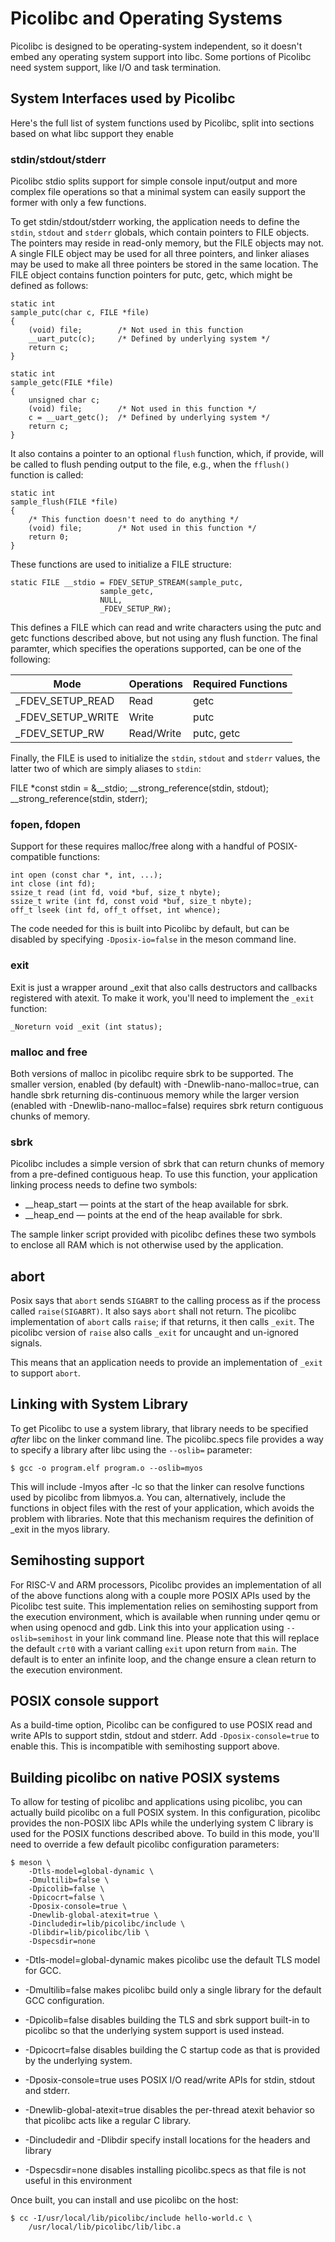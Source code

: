 # Picolibc and Operating Systems

Picolibc is designed to be operating-system independent, so it doesn't
embed any operating system support into libc. Some portions of
Picolibc need system support, like I/O and task termination.

## System Interfaces used by Picolibc

Here's the full list of system functions used by Picolibc, split into
sections based on what libc support they enable

### stdin/stdout/stderr

Picolibc stdio splits support for simple console input/output and more
complex file operations so that a minimal system can easily support
the former with only a few functions.

To get stdin/stdout/stderr working, the application needs to define
the `stdin`, `stdout` and `stderr` globals, which contain pointers to
FILE objects. The pointers may reside in read-only memory, but the
FILE objects may not. A single FILE object may be used for all three
pointers, and linker aliases may be used to make all three pointers be
stored in the same location. The FILE object contains function
pointers for putc, getc, which might be defined as follows:

	static int
	sample_putc(char c, FILE *file)
	{
		(void) file;		/* Not used in this function
		__uart_putc(c);		/* Defined by underlying system */
		return c;
	}

	static int
	sample_getc(FILE *file)
	{
		unsigned char c;
		(void) file;		/* Not used in this function */
		c = __uart_getc();	/* Defined by underlying system */
		return c;
	}

It also contains a pointer to an optional `flush` function, which, if
provide, will be called to flush pending output to the file, e.g.,
when the `fflush()` function is called:

	static int
	sample_flush(FILE *file)
	{
		/* This function doesn't need to do anything */
		(void) file;		/* Not used in this function */
		return 0;
	}

These functions are used to initialize a FILE structure:

	static FILE __stdio = FDEV_SETUP_STREAM(sample_putc,
						sample_getc,
						NULL,
						_FDEV_SETUP_RW);

This defines a FILE which can read and write characters using the putc
and getc functions described above, but not using any flush
function. The final paramter, which specifies the operations
supported, can be one of the following:

| Mode              | Operations | Required Functions |
|-------------------|------------|--------------------|
| _FDEV_SETUP_READ  | Read       | getc               |
| _FDEV_SETUP_WRITE | Write      | putc               |
| _FDEV_SETUP_RW    | Read/Write | putc, getc         |

Finally, the FILE is used to initialize the `stdin`, `stdout` and
`stderr` values, the latter two of which are simply aliases to `stdin`:

   FILE *const stdin = &__stdio;
   __strong_reference(stdin, stdout);
   __strong_reference(stdin, stderr);

### fopen, fdopen

Support for these requires malloc/free along with a handful of
POSIX-compatible functions:

	int open (const char *, int, ...);
	int close (int fd);
	ssize_t read (int fd, void *buf, size_t nbyte);
	ssize_t write (int fd, const void *buf, size_t nbyte);
	off_t lseek (int fd, off_t offset, int whence);

The code needed for this is built into Picolibc by default, but can be
disabled by specifying `-Dposix-io=false` in the meson command line.

### exit

Exit is just a wrapper around _exit that also calls destructors and
callbacks registered with atexit. To make it work, you'll need to
implement the `_exit` function:

	_Noreturn void _exit (int status);

### malloc and free

Both versions of malloc in picolibc require sbrk to be supported. The
smaller version, enabled (by default) with -Dnewlib-nano-malloc=true,
can handle sbrk returning dis-continuous memory while the larger
version (enabled with -Dnewlib-nano-malloc=false) requires sbrk return
contiguous chunks of memory.

### sbrk

Picolibc includes a simple version of sbrk that can return chunks of
memory from a pre-defined contiguous heap. To use this function, your
application linking process needs to define two symbols:

 * __heap_start — points at the start of the heap available for sbrk.
 * __heap_end — points at the end of the heap available for sbrk.

The sample linker script provided with picolibc defines these two
symbols to enclose all RAM which is not otherwise used by the
application.

## abort

Posix says that `abort` sends `SIGABRT` to the calling process as if
the process called `raise(SIGABRT)`. It also says `abort` shall not
return. The picolibc implementation of `abort` calls `raise`; if that
returns, it then calls `_exit`. The picolibc version of `raise` also
calls `_exit` for uncaught and un-ignored signals.

This means that an application needs to provide an implementation of
`_exit` to support `abort`.

## Linking with System Library

To get Picolibc to use a system library, that library needs to be
specified *after* libc on the linker command line. The picolibc.specs
file provides a way to specify a library after libc using the
`--oslib=` parameter:

	$ gcc -o program.elf program.o --oslib=myos

This will include -lmyos after -lc so that the linker can resolve
functions used by picolibc from libmyos.a. You can, alternatively,
include the functions in object files with the rest of your
application, which avoids the problem with libraries. Note that this
mechanism requires the definition of _exit in the myos library.

## Semihosting support

For RISC-V and ARM processors, Picolibc provides an implementation of
all of the above functions along with a couple more POSIX APIs used by
the Picolibc test suite. This implementation relies on semihosting
support from the execution environment, which is available when
running under qemu or when using openocd and gdb. Link this into your
application using `--oslib=semihost` in your link command line.
Please note that this will replace the default `crt0` with a variant
calling `exit` upon return from `main`. The default is to enter an
infinite loop, and the change ensure a clean return to the execution
environment.

## POSIX console support

As a build-time option, Picolibc can be configured to use POSIX read
and write APIs to support stdin, stdout and stderr. Add
`-Dposix-console=true` to enable this. This is incompatible with
semihosting support above.

## Building picolibc on native POSIX systems

To allow for testing of picolibc and applications using picolibc, you
can actually build picolibc on a full POSIX system. In this
configuration, picolibc provides the non-POSIX libc APIs while the
underlying system C library is used for the POSIX functions described
above. To build in this mode, you'll need to override a few default
picolibc configuration parameters:

	$ meson \
		-Dtls-model=global-dynamic \
		-Dmultilib=false \
		-Dpicolib=false \
		-Dpicocrt=false \
		-Dposix-console=true \
		-Dnewlib-global-atexit=true \
		-Dincludedir=lib/picolibc/include \
		-Dlibdir=lib/picolibc/lib \
		-Dspecsdir=none

 * -Dtls-model=global-dynamic makes picolibc use the default TLS model
   for GCC.

 * -Dmultilib=false makes picolibc build only a single library for the
   default GCC configuration.

 * -Dpicolib=false disables building the TLS and sbrk support built-in
   to picolibc so that the underlying system support is used instead.

 * -Dpicocrt=false disables building the C startup code as that is
   provided by the underlying system.

 * -Dposix-console=true uses POSIX I/O read/write APIs for stdin,
    stdout and stderr.

 * -Dnewlib-global-atexit=true disables the per-thread atexit behavior
   so that picolibc acts like a regular C library.

 * -Dincludedir and -Dlibdir specify install locations for the headers
   and library

 * -Dspecsdir=none disables installing picolibc.specs as that file
   is not useful in this environment

Once built, you can install and use picolibc on the host:

	$ cc -I/usr/local/lib/picolibc/include hello-world.c \
		/usr/local/lib/picolibc/lib/libc.a
